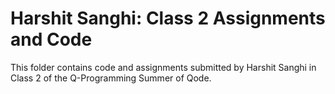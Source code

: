 # Harshit Sanghi: Class 2 Assignments and Code
This folder contains code and assignments submitted by Harshit Sanghi in Class 2 of the Q-Programming Summer of Qode.
